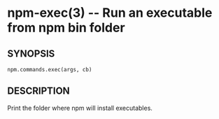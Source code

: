 npm-exec(3) -- Run an executable from npm bin folder
====================================================

## SYNOPSIS

    npm.commands.exec(args, cb)

## DESCRIPTION

Print the folder where npm will install executables.
